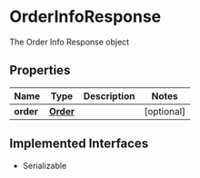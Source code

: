 

# OrderInfoResponse

The Order Info Response object

## Properties

Name | Type | Description | Notes
------------ | ------------- | ------------- | -------------
**order** | [**Order**](Order.md) |  |  [optional]


## Implemented Interfaces

* Serializable



